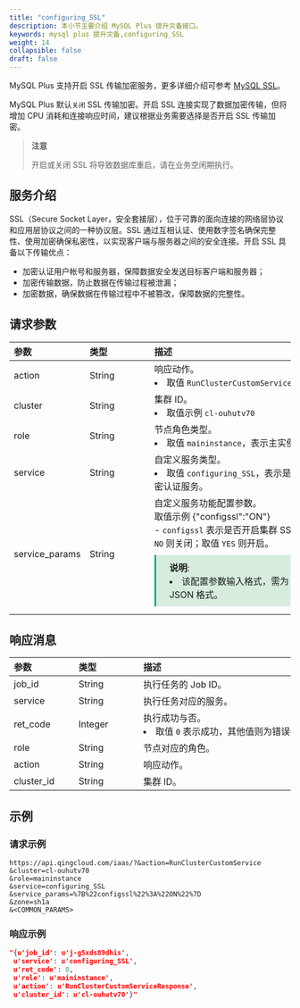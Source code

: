 ```yaml
---
title: "configuring_SSL"
description: 本小节主要介绍 MySQL Plus 提升灾备接口。 
keywords: mysql plus 提升灾备,configuring_SSL
weight: 14
collapsible: false
draft: false
---
```



MySQL Plus 支持开启 SSL 传输加密服务，更多详细介绍可参考 [MySQL SSL](https://dev.mysql.com/doc/refman/5.7/en/creating-ssl-rsa-files.html)。

MySQL Plus 默认`关闭` SSL 传输加密。开启 SSL 连接实现了数据加密传输，但将增加 CPU 消耗和连接响应时间，建议根据业务需要选择是否开启 SSL 传输加密。

> **注意**
> 
> 开启或关闭 SSL 将导致数据库重启，请在业务空闲期执行。

## 服务介绍

SSL（Secure Socket Layer，安全套接层），位于可靠的面向连接的网络层协议和应用层协议之间的一种协议层。SSL 通过互相认证、使用数字签名确保完整性、使用加密确保私密性，以实现客户端与服务器之间的安全连接。开启 SSL 具备以下传输优点：

- 加密认证用户帐号和服务器，保障数据安全发送目标客户端和服务器；
- 加密传输数据，防止数据在传输过程被泄漏；
- 加密数据，确保数据在传输过程中不被篡改，保障数据的完整性。

## 请求参数

|<span style="display:inline-block;width:100px">参数</span> |<span style="display:inline-block;width:100px">类型</span>|<span style="display:inline-block;width:380px">描述</span>|<span style="display:inline-block;width:100px">是否必选</span>|
| :--- | :--- | :--- | :--- |
| action        | String | 响应动作。<li>取值 `RunClusterCustomService`  | Yes      |
| cluster        | String | 集群 ID。<li>取值示例 `cl-ouhutv70`  | Yes      |
| role           | String | 节点角色类型。 <li>取值 `maininstance`，表示主实例节点角色类型。 | Yes      |
| service        | String | 自定义服务类型。<li>取值 `configuring_SSL`，表示是否开启集群 SSL 加密认证服务。 | Yes      |
| service_params | String | 自定义服务功能配置参数。<br> 取值示例 {"configssl":"ON"} <br>- `configssl` 表示是否开启集群 SSL 加密认证。取值 `NO` 则关闭；取值 `YES` 则开启。<span style="display: block; background-color: #D8ECDE; padding: 10px 24px; margin: 10px 0; border-left: 3px solid #00a971;"><b>说明</b>: <li>该配置参数输入格式，需为 URL 编码 JSON 格式。</li></span>  | Yes |

## 响应消息

|<span style="display:inline-block;width:100px">参数</span> |<span style="display:inline-block;width:100px">类型</span>|<span style="display:inline-block;width:380px">描述</span>|
| :--- | :--- | :--- | 
| job_id     | String  | 执行任务的 Job ID。                            |
| service    | String  | 执行任务对应的服务。                           |
| ret_code   | Integer | 执行成功与否。<li>取值 `0` 表示成功，其他值则为错误代码。 |
| role       | String  | 节点对应的角色。                               |
| action     | String  | 响应动作。                                     |
| cluster_id | String  | 集群 ID。                                      |

## 示例 

### 请求示例

```url
https://api.qingcloud.com/iaas/?&action=RunClusterCustomService
&cluster=cl-ouhutv70
&role=maininstance
&service=configuring_SSL
&service_params=%7B%22configssl%22%3A%22ON%22%7D
&zone=sh1a
&<COMMON_PARAMS>
```

### 响应示例

```json
"{u'job_id': u'j-g5xds89dhis',
 u'service': u'configuring_SSL', 
 u'ret_code': 0, 
 u'role': u'maininstance',
 u'action': u'RunClusterCustomServiceResponse',
 u'cluster_id': u'cl-ouhutv70'}"
```

